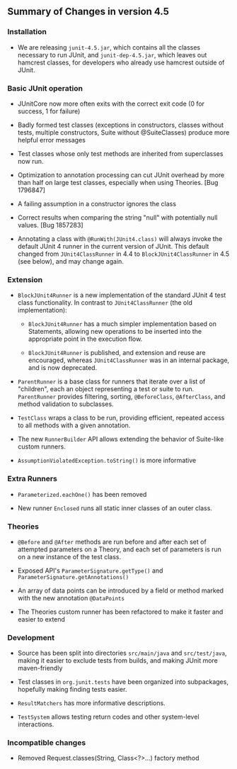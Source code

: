 ## Summary of Changes in version 4.5 ##

### Installation ###

- We are releasing `junit-4.5.jar`, which contains all the classes
  necessary to run JUnit, and `junit-dep-4.5.jar`, which leaves out
  hamcrest classes, for developers who already use hamcrest outside of
  JUnit.

### Basic JUnit operation ###

- JUnitCore now more often exits with the correct exit code (0 for
  success, 1 for failure)

- Badly formed test classes (exceptions in constructors, classes
  without tests, multiple constructors, Suite without @SuiteClasses)
  produce more helpful error messages

- Test classes whose only test methods are inherited from superclasses
  now run.

- Optimization to annotation processing can cut JUnit overhead by more than half
  on large test classes, especially when using Theories.  [Bug 1796847]

- A failing assumption in a constructor ignores the class

- Correct results when comparing the string "null" with potentially
  null values.  [Bug 1857283]

- Annotating a class with `@RunWith(JUnit4.class)` will always invoke the
  default JUnit 4 runner in the current version of JUnit.  This default changed
  from `JUnit4ClassRunner` in 4.4 to `BlockJUnit4ClassRunner` in 4.5 (see below),
  and may change again.

### Extension ###

- `BlockJUnit4Runner` is a new implementation of the standard JUnit 4
  test class functionality.  In contrast to `JUnit4ClassRunner` (the old
  implementation):

  - `BlockJUnit4Runner` has a much simpler implementation based on
    Statements, allowing new operations to be inserted into the
    appropriate point in the execution flow.

  - `BlockJUnit4Runner` is published, and extension and reuse are
    encouraged, whereas `JUnit4ClassRunner` was in an internal package,
    and is now deprecated.

- `ParentRunner` is a base class for runners that iterate over
  a list of "children", each an object representing a test or suite to run.
  `ParentRunner` provides filtering, sorting, `@BeforeClass`, `@AfterClass`,
  and method validation to subclasses.

- `TestClass` wraps a class to be run, providing efficient, repeated access
  to all methods with a given annotation.

- The new `RunnerBuilder` API allows extending the behavior of
  Suite-like custom runners.

- `AssumptionViolatedException.toString()` is more informative

### Extra Runners ###

- `Parameterized.eachOne()` has been removed

- New runner `Enclosed` runs all static inner classes of an outer class.

### Theories ###

- `@Before` and `@After` methods are run before and after each set of attempted parameters
  on a Theory, and each set of parameters is run on a new instance of the test class.
  
- Exposed API's `ParameterSignature.getType()` and `ParameterSignature.getAnnotations()`

- An array of data points can be introduced by a field or method
  marked with the new annotation `@DataPoints`

- The Theories custom runner has been refactored to make it faster and
  easier to extend

### Development ###

- Source has been split into directories `src/main/java` and
  `src/test/java`, making it easier to exclude tests from builds, and
  making JUnit more maven-friendly

- Test classes in `org.junit.tests` have been organized into
  subpackages, hopefully making finding tests easier.

- `ResultMatchers` has more informative descriptions.

- `TestSystem` allows testing return codes and other system-level interactions.

### Incompatible changes ###

- Removed Request.classes(String, Class<?>...) factory method
